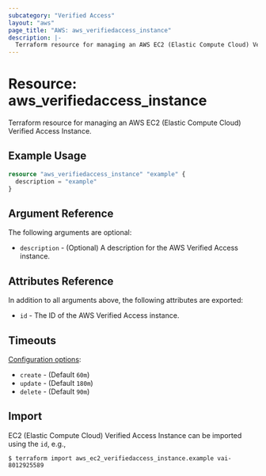 ```yaml
---
subcategory: "Verified Access"
layout: "aws"
page_title: "AWS: aws_verifiedaccess_instance"
description: |-
  Terraform resource for managing an AWS EC2 (Elastic Compute Cloud) Verified Access Instance.
---
```


# Resource: aws_verifiedaccess_instance

Terraform resource for managing an AWS EC2 (Elastic Compute Cloud) Verified Access Instance.

## Example Usage

```terraform
resource "aws_verifiedaccess_instance" "example" {
  description = "example"
}
```

## Argument Reference

The following arguments are optional:

* `description` - (Optional) A description for the AWS Verified Access instance.

## Attributes Reference

In addition to all arguments above, the following attributes are exported:

* `id` - The ID of the AWS Verified Access instance.

## Timeouts

[Configuration options](https://developer.hashicorp.com/terraform/language/resources/syntax#operation-timeouts):

* `create` - (Default `60m`)
* `update` - (Default `180m`)
* `delete` - (Default `90m`)

## Import

EC2 (Elastic Compute Cloud) Verified Access Instance can be imported using the `id`, e.g.,

```
$ terraform import aws_ec2_verifiedaccess_instance.example vai-8012925589
```
